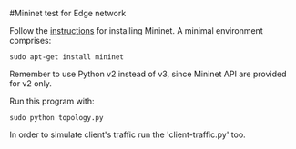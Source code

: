 #Mininet test for Edge network

Follow the [instructions](http://mininet.org/download/) for installing Mininet.
A minimal environment comprises:
    
    sudo apt-get install mininet 

Remember to use Python v2 instead of v3, since Mininet API are provided for v2 only.

Run this program with:
    
    sudo python topology.py
       
In order to simulate client's traffic run the 'client-traffic.py' too.

